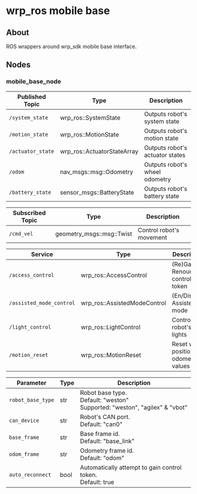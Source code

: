 # wrp_ros mobile base

## About

ROS wrappers around wrp_sdk mobile base interface.

## Nodes

### mobile_base_node
| Published Topic   | Type                        | Description                     |
| ----------------- | --------------------------- | ------------------------------- |
| `/system_state`   | wrp_ros::SystemState        | Outputs robot's system state    |
| `/motion_state`   | wrp_ros::MotionState        | Outputs robot's motion state    |
| `/actuator_state` | wrp_ros::ActuatorStateArray | Outputs robot's actuator states |
| `/odom`           | nav_msgs::msg::Odometry     | Outputs robot's wheel odometry  |
| `/battery_state`  | sensor_msgs::BatteryState   | Outputs robot's battery state   |

| Subscribed Topic | Type                      | Description              |
| ---------------- | ------------------------- | ------------------------ |
| `/cmd_vel`       | geometry_msgs::msg::Twist | Control robot's movement |

| Service                  | Type                         | Description                             |
| ------------------------ | ---------------------------- | --------------------------------------- |
| `/access_control`        | wrp_ros::AccessControl       | (Re)Gain or Renounce control token      |
| `/assisted_mode_control` | wrp_ros::AssistedModeControl | (En/Dis)able Assisted mode              |
| `/light_control`         | wrp_ros::LightControl        | Control robot's lights                  |
| `/motion_reset`          | wrp_ros::MotionReset         | Reset wheel position or odometry values |

| Parameter         | Type | Description                                                                       |
| ----------------- | ---- | --------------------------------------------------------------------------------- |
| `robot_base_type` | str  | Robot base type.<br/>Default: "weston"<br/>Supported: "weston", "agilex" & "vbot" |
| `can_device`      | str  | Robot's CAN port.<br/>Default: "can0"                                             |
| `base_frame`      | str  | Base frame id.<br/>Default: "base_link"<br/>                                      |
| `odom_frame`      | str  | Odometry frame id.<br />Default: "odom"                                           |
| `auto_reconnect`  | bool | Automatically attempt to gain control token.<br />Default: true                   |